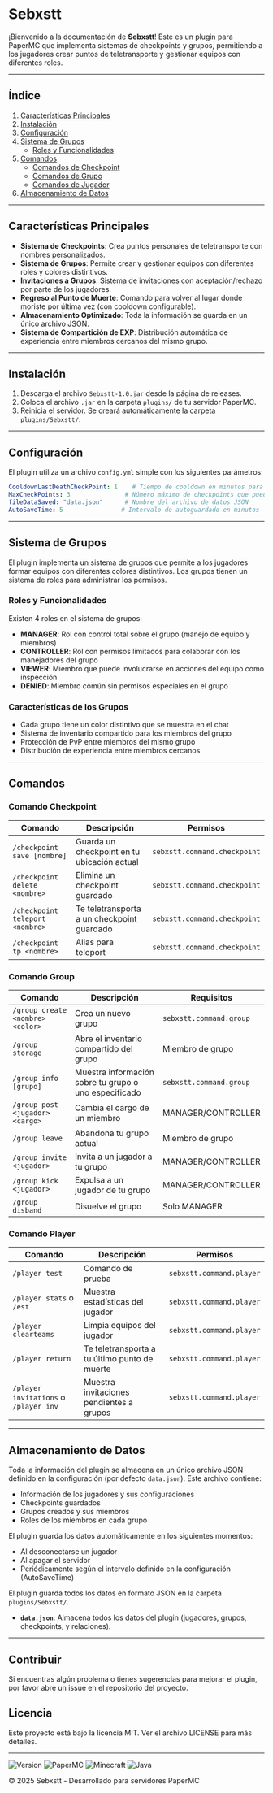 # Sebxstt

¡Bienvenido a la documentación de **Sebxstt**! Este es un plugin para PaperMC que implementa sistemas de checkpoints y grupos, permitiendo a los jugadores crear puntos de teletransporte y gestionar equipos con diferentes roles.

---

## Índice

1. [Características Principales](#características-principales)
2. [Instalación](#instalación)
3. [Configuración](#configuración)
4. [Sistema de Grupos](#sistema-de-grupos)
   - [Roles y Funcionalidades](#roles-y-funcionalidades)
5. [Comandos](#comandos)
   - [Comandos de Checkpoint](#comandos-de-checkpoint)
   - [Comandos de Grupo](#comandos-de-grupo)
   - [Comandos de Jugador](#comandos-de-jugador)
6. [Almacenamiento de Datos](#almacenamiento-de-datos)

---

## Características Principales

- **Sistema de Checkpoints**: Crea puntos personales de teletransporte con nombres personalizados.
- **Sistema de Grupos**: Permite crear y gestionar equipos con diferentes roles y colores distintivos.
- **Invitaciones a Grupos**: Sistema de invitaciones con aceptación/rechazo por parte de los jugadores.
- **Regreso al Punto de Muerte**: Comando para volver al lugar donde moriste por última vez (con cooldown configurable).
- **Almacenamiento Optimizado**: Toda la información se guarda en un único archivo JSON.
- **Sistema de Compartición de EXP**: Distribución automática de experiencia entre miembros cercanos del mismo grupo.

---

## Instalación

1. Descarga el archivo `Sebxstt-1.0.jar` desde la página de releases.
2. Coloca el archivo `.jar` en la carpeta `plugins/` de tu servidor PaperMC.
3. Reinicia el servidor. Se creará automáticamente la carpeta `plugins/Sebxstt/`.

---

## Configuración

El plugin utiliza un archivo `config.yml` simple con los siguientes parámetros:
```yaml
CooldownLastDeathCheckPoint: 1    # Tiempo de cooldown en minutos para el comando de retorno al último punto de muerte
MaxCheckPoints: 3               # Número máximo de checkpoints que puede tener un jugador
fileDataSaved: "data.json"      # Nombre del archivo de datos JSON
AutoSaveTime: 5                # Intervalo de autoguardado en minutos
```

---

## Sistema de Grupos

El plugin implementa un sistema de grupos que permite a los jugadores formar equipos con diferentes colores distintivos. Los grupos tienen un sistema de roles para administrar los permisos.

### Roles y Funcionalidades

Existen 4 roles en el sistema de grupos:

- **MANAGER**: Rol con control total sobre el grupo (manejo de equipo y miembros)
- **CONTROLLER**: Rol con permisos limitados para colaborar con los manejadores del grupo
- **VIEWER**: Miembro que puede involucrarse en acciones del equipo como inspección
- **DENIED**: Miembro común sin permisos especiales en el grupo

### Características de los Grupos

- Cada grupo tiene un color distintivo que se muestra en el chat
- Sistema de inventario compartido para los miembros del grupo
- Protección de PvP entre miembros del mismo grupo
- Distribución de experiencia entre miembros cercanos

---

## Comandos

### Comando Checkpoint

| Comando | Descripción | Permisos |
|---------|-------------|----------|
| `/checkpoint save [nombre]` | Guarda un checkpoint en tu ubicación actual | `sebxstt.command.checkpoint` |
| `/checkpoint delete <nombre>` | Elimina un checkpoint guardado | `sebxstt.command.checkpoint` |
| `/checkpoint teleport <nombre>` | Te teletransporta a un checkpoint guardado | `sebxstt.command.checkpoint` |
| `/checkpoint tp <nombre>` | Alias para teleport | `sebxstt.command.checkpoint` |

### Comando Group

| Comando | Descripción | Requisitos |
|---------|-------------|------------|
| `/group create <nombre> <color>` | Crea un nuevo grupo | `sebxstt.command.group` |
| `/group storage` | Abre el inventario compartido del grupo | Miembro de grupo |
| `/group info [grupo]` | Muestra información sobre tu grupo o uno especificado | `sebxstt.command.group` |
| `/group post <jugador> <cargo>` | Cambia el cargo de un miembro | MANAGER/CONTROLLER |
| `/group leave` | Abandona tu grupo actual | Miembro de grupo |
| `/group invite <jugador>` | Invita a un jugador a tu grupo | MANAGER/CONTROLLER |
| `/group kick <jugador>` | Expulsa a un jugador de tu grupo | MANAGER/CONTROLLER |
| `/group disband` | Disuelve el grupo | Solo MANAGER |

### Comando Player

| Comando | Descripción | Permisos |
|---------|-------------|----------|
| `/player test` | Comando de prueba | `sebxstt.command.player` |
| `/player stats` o `/est` | Muestra estadísticas del jugador | `sebxstt.command.player` |
| `/player clearteams` | Limpia equipos del jugador | `sebxstt.command.player` |
| `/player return` | Te teletransporta a tu último punto de muerte | `sebxstt.command.player` |
| `/player invitations` o `/player inv` | Muestra invitaciones pendientes a grupos | `sebxstt.command.player` |

---

## Almacenamiento de Datos

Toda la información del plugin se almacena en un único archivo JSON definido en la configuración (por defecto `data.json`). Este archivo contiene:

- Información de los jugadores y sus configuraciones
- Checkpoints guardados
- Grupos creados y sus miembros
- Roles de los miembros en cada grupo

El plugin guarda los datos automáticamente en los siguientes momentos:

- Al desconectarse un jugador
- Al apagar el servidor
- Periódicamente según el intervalo definido en la configuración (AutoSaveTime)

El plugin guarda todos los datos en formato JSON en la carpeta `plugins/Sebxstt/`.

- **`data.json`**: Almacena todos los datos del plugin (jugadores, grupos, checkpoints, y relaciones).

---

## Contribuir

Si encuentras algún problema o tienes sugerencias para mejorar el plugin, por favor abre un issue en el repositorio del proyecto.

## Licencia

Este proyecto está bajo la licencia MIT. Ver el archivo LICENSE para más detalles.

---

![Version](https://img.shields.io/badge/version-1.0.0-blue.svg)
![PaperMC](https://img.shields.io/badge/API-PaperMC-yellow.svg)
![Minecraft](https://img.shields.io/badge/Minecraft-1.21.4-green.svg)
![Java](https://img.shields.io/badge/Java-21-red.svg)

&copy; 2025 Sebxstt - Desarrollado para servidores PaperMC

